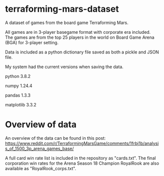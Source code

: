# terraforming-mars-dataset
A dataset of games from the board game Terraforming Mars.

All games are in 3-player basegame format with corporate era included. The games are from the top 25 players in the world on Board Game Arena (BGA) for 3-player setting.

Data is included as a python dictionary file saved as both a pickle and JSON file. 

My system had the current versions when saving the data.

python 3.8.2

numpy 1.24.4

pandas 1.3.3

matplotlib 3.3.2

# Overview of data 
An overview of the data can be found in this post:
https://www.reddit.com/r/TerraformingMarsGame/comments/1frbj1b/analysis_of_1500_3p_arena_games_base/

A full card win rate list is included in the repository as "cards.txt". The final corporation win rates for the Arena Season 18 Champion RoyalRook are also available as "RoyalRook_corps.txt".
